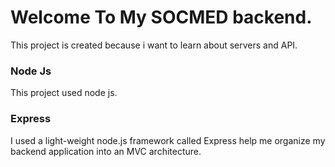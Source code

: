 # Welcome To My SOCMED backend.

This project is created because i want to learn about servers and API.

### Node Js

This project used node js.

### Express

I used a light-weight node.js framework called Express help me organize my backend application into an MVC architecture.